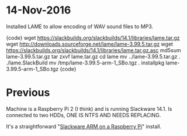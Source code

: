 # 14-Nov-2016
Installed LAME to allow encoding of WAV sound files to MP3.

{code}
wget https://slackbuilds.org/slackbuilds/14.1/libraries/lame.tar.gz
wget http://downloads.sourceforge.net/lame/lame-3.99.5.tar.gz
wget https://slackbuilds.org/slackbuilds/14.1/libraries/lame.tar.gz.asc
md5sum lame-3.99.5.tar.gz
tar zxvf lame.tar.gz
cd lame
mv ../lame-3.99.5.tar.gz .
./lame.SlackBuild
mv /tmp/lame-3.99.5-arm-1_SBo.tgz .
installpkg lame-3.99.5-arm-1_SBo.tgz
{code}

# Previous
Machine is a Raspberry Pi 2 (I think) and is running Slackware 14.1.  Is connected to two HDDs, ONE IS NTFS AND NEEDS REPLACING.

It's a straightforward "[Slackware ARM on a Raspberry Pi](http://sarpi.fatdog.eu/index.php?p=downloads)" install.
